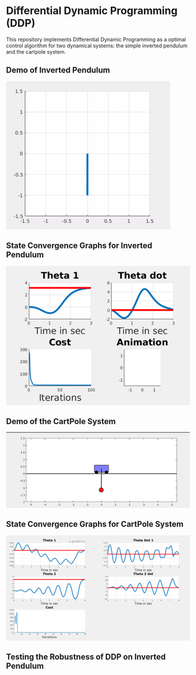 # Differential Dynamic Programming (DDP)
This repository implements Differential Dynamic Programming as a optimal control algorithm for two dynamical systems: the simple inverted pendulum and the cartpole system. 

## Demo of Inverted Pendulum
  ![Demo](/media/InvPend.gif)

## State Convergence Graphs for Inverted Pendulum
  ![Convergence Graph](/media/InvPendGraph.png)

## Demo of the CartPole System
  ![Demo](/media/CartPoleVideo.gif)

## State Convergence Graphs for CartPole System
  ![Convergence Graph](/media/CartPole.png)

## Testing the Robustness of DDP on Inverted Pendulum
